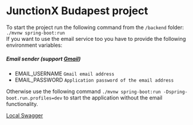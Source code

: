 # JunctionX Budapest project

To start the project run the following command from the `/backend` folder: `./mvnw spring-boot:run`  
If you want to use the email service too you have to provide the following environment variables:

##### Email sender (support [Gmail](useful/gmail-app-pw-generation.md))

- EMAIL_USERNAME `Gmail email address`
- EMAIL_PASSWORD `Application password of the email address`

Otherwise use the following command `./mvnw spring-boot:run -Dspring-boot.run.profiles=dev` to start the application without the email functionality.  

[Local Swagger](http://localhost:8080/swagger-ui/index.html?configUrl=/v3/api-docs/swagger-config)
